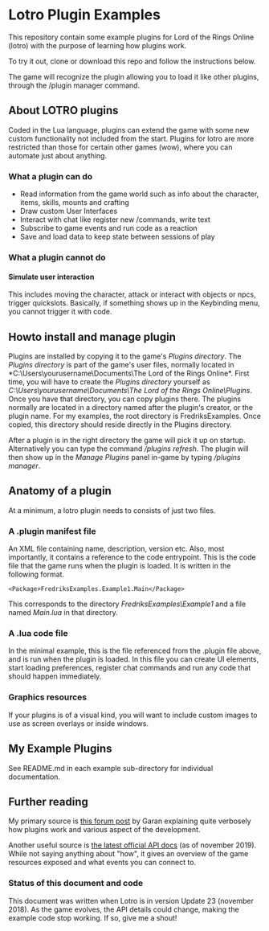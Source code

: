 # Lotro Plugin Examples

This repository contain some example plugins for Lord of the Rings Online (lotro) with the purpose of learning how plugins work.

To try it out, clone or download this repo and follow the instructions below.

The game will recognize the plugin allowing you to load it like other plugins, through the /plugin manager command.

## About LOTRO plugins

Coded in the Lua language, plugins can extend the game with some new custom functionality not included from the start.
Plugins for lotro are more restricted than those for certain other games (wow), where you can automate just about anything.

### What a plugin can do 

* Read information from the game world such as info about the character, items, skills, mounts and crafting
* Draw custom User Interfaces
* Interact with chat like register new /commands, write text
* Subscribe to game events and run code as a reaction
* Save and load data to keep state between sessions of play

### What a plugin cannot do

#### Simulate user interaction

This includes moving the character, attack or interact with objects or npcs, trigger quickslots.
Basically, if something shows up in the Keybinding menu, you cannot trigger it with code.


## Howto install and manage plugin

Plugins are installed by copying it to the game's *Plugins directory*. The *Plugins directory* is part of the game's user files, normally located in *C:\Users\yourusername\Documents\The Lord of the Rings Online\*. First time, you will have to create the *Plugins directory* yourself as *C:\Users\yourusername\Documents\The Lord of the Rings Online\Plugins*.
Once you have that directory, you can copy plugins there. The plugins normally are located in a directory named after the plugin's creator, or the plugin name. For my examples, the root directory is FredriksExamples. Once copied, this directory should reside directly in the Plugins directory.

After a plugin is in the right directory the game will pick it up on startup. Alternatively you can type the command */plugins refresh*. The plugin will then show up in the *Manage Plugins* panel in-game by typing */plugins manager*.

## Anatomy of a plugin

At a minimum, a lotro plugin needs to consists of just two files.

### A .plugin manifest file

An XML file containing name, description, version etc. 
Also, most importantly, it contains a reference to the code entrypoint. This is the code file that the game runs when the plugin is loaded.
It is written in the following format.

	<Package>FredriksExamples.Example1.Main</Package>

This corresponds to the directory *FredriksExamples\Example1* and a file named *Main.lua* in that directory.


### A .lua code file

In the minimal example, this is the file referenced from the .plugin file above, and is run when the plugin is loaded.
In this file you can create UI elements, start loading preferences, register chat commands and run any code that should happen immediately.

### Graphics resources

If your plugins is of a visual kind, you will want to include custom images to use as screen overlays or inside windows.


## My Example Plugins

See README.md in each example sub-directory for individual documentation.


## Further reading

My primary source is [this forum post](https://www.lotro.com/forums/showthread.php?428196-Writing-LoTRO-Lua-Plugins-for-Noobs) by Garan explaining quite verbosely how plugins work and various aspect of the development.

Another useful source is [the latest official API docs](https://www.lotrointerface.com/downloads/info1054-OfficialUpdate25LuaDocumentation.html) (as of november 2019). While not saying anything about "how", it gives an overview of the game resources exposed and what events you can connect to.

### Status of this document and code

This document was written when Lotro is in version Update 23 (november 2018). As the game evolves, the API details could change, making the example code stop working. If so, give me a shout!

